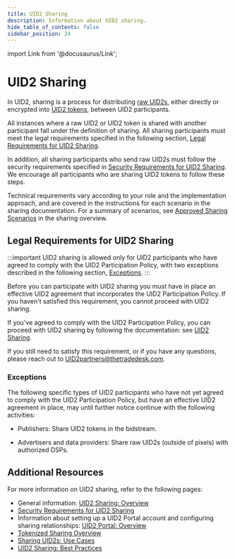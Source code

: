 ```yaml
---
title: UID2 Sharing
description: Information about UID2 sharing.
hide_table_of_contents: false
sidebar_position: 24
---
```


import Link from '@docusaurus/Link';

# UID2 Sharing

In UID2, sharing is a process for distributing [raw UID2s](../ref-info/glossary-uid.md#gl-raw-uid2), either directly or encrypted into [UID2 tokens](../ref-info/glossary-uid.md#gl-raw-uid2), between UID2 participants.

All instances where a raw UID2 or UID2 token is shared with another participant fall under the definition of sharing. All sharing participants must meet the legal requirements specified in the following section, [Legal Requirements for UID2 Sharing](#legal-requirements-for-uid2-sharing).

In addition, all sharing participants who send raw UID2s must follow the security requirements specified in [Security Requirements for UID2 Sharing](../sharing/sharing-security). We encourage all participants who are sharing UID2 tokens to follow these steps.

Technical requirements vary according to your role and the implementation approach, and are covered in the instructions for each scenario in the sharing documentation. For a summary of scenarios, see [Approved Sharing Scenarios](sharing/sharing-overview.md#approved-sharing-scenarios) in the sharing overview.

## Legal Requirements for UID2 Sharing

:::important
UID2 sharing is allowed only for UID2 participants who have agreed to comply with the UID2 Participation Policy, with two exceptions described in the following section, [Exceptions](#exceptions).
:::

Before you can participate with UID2 sharing you must have in place an effective UID2 agreement that incorporates the UID2 Participation Policy. If you haven't satisfied this requirement, you cannot proceed with UID2 sharing.

If you've agreed to comply with the UID2 Participation Policy, you can proceed with UID2 sharing by following the documentation: see [UID2 Sharing](/docs/category/uid2-sharing).

If you still need to satisfy this requirement, or if you have any questions, please reach out to [UID2partners@thetradedesk.com](mailto:UID2partners@thetradedesk.com).

### Exceptions

The following specific types of UID2 participants who have not yet agreed to comply with the UID2 Participation Policy, but have an effective UID2 agreement in place, may until further notice continue with the following activities:

- Publishers: Share UID2 tokens in the <Link href="../ref-info/glossary-uid#gl-bidstream">bidstream</Link>.

- Advertisers and data providers: Share raw UID2s (outside of pixels) with authorized DSPs.

## Additional Resources

For more information on UID2 sharing, refer to the following pages:

- General information: [UID2 Sharing: Overview](../sharing/sharing-overview.md)
- [Security Requirements for UID2 Sharing](../sharing/sharing-security)
- Information about setting up a UID2 Portal account and configuring sharing relationships: [UID2 Portal: Overview](../portal/portal-overview.md)
- [Tokenized Sharing Overview](../sharing/sharing-tokenized-overview.md)
- [Sharing UID2s: Use Cases](../sharing/sharing-use-cases.md)
- [UID2 Sharing: Best Practices](../sharing/sharing-best-practices.md)
